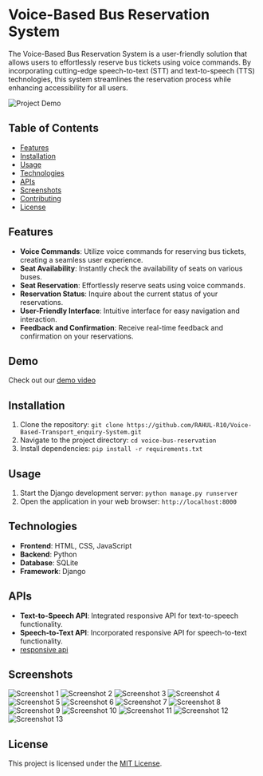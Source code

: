 # Voice-Based Bus Reservation System

The Voice-Based Bus Reservation System is a user-friendly solution that allows users to effortlessly reserve bus tickets using voice commands. By incorporating cutting-edge speech-to-text (STT) and text-to-speech (TTS) technologies, this system streamlines the reservation process while enhancing accessibility for all users.

![Project Demo](demo.gif) <!-- Replace with a link to a GIF/video showcasing the system in action -->

## Table of Contents

- [Features](#features)
- [Installation](#installation)
- [Usage](#usage)
- [Technologies](#technologies)
- [APIs](#apis)
- [Screenshots](#screenshots)
- [Contributing](#contributing)
- [License](#license)

## Features

- **Voice Commands**: Utilize voice commands for reserving bus tickets, creating a seamless user experience.
- **Seat Availability**: Instantly check the availability of seats on various buses.
- **Seat Reservation**: Effortlessly reserve seats using voice commands.
- **Reservation Status**: Inquire about the current status of your reservations.
- **User-Friendly Interface**: Intuitive interface for easy navigation and interaction.
- **Feedback and Confirmation**: Receive real-time feedback and confirmation on your reservations.

## Demo

Check out our [demo video](demo.mp4) <!-- Replace with a link to a demo video -->

## Installation

1. Clone the repository: `git clone https://github.com/RAHUL-R10/Voice-Based-Transport_enquiry-System.git`
2. Navigate to the project directory: `cd voice-bus-reservation`
3. Install dependencies: `pip install -r requirements.txt`

## Usage

1. Start the Django development server: `python manage.py runserver`
2. Open the application in your web browser: `http://localhost:8000`

## Technologies

- **Frontend**: HTML, CSS, JavaScript
- **Backend**: Python
- **Database**: SQLite
- **Framework**: Django

## APIs

- **Text-to-Speech API**: Integrated responsive API for text-to-speech functionality.
- **Speech-to-Text API**: Incorporated responsive API for speech-to-text functionality.
- [responsive api](https://responsivevoice.org/api/)

## Screenshots

![Screenshot 1](screenshot/image.png) <!-- Replace with actual screenshot -->
![Screenshot 2](screenshot/Picture2.png) <!-- Replace with actual screenshot -->
![Screenshot 3](screenshot/Picture3.png) <!-- Replace with actual screenshot -->
![Screenshot 4](screenshot/Picture4.png) <!-- Replace with actual screenshot -->
![Screenshot 5](screenshot/Picture5.png) <!-- Replace with actual screenshot -->
![Screenshot 6](screenshot/Picture6.png) <!-- Replace with actual screenshot -->
![Screenshot 7](screenshot/Picture7.png) <!-- Replace with actual screenshot -->
![Screenshot 8](screenshot/Picture8.png) <!-- Replace with actual screenshot -->
![Screenshot 9](screenshot/Picture9.png) <!-- Replace with actual screenshot -->
![Screenshot 10](screenshot/Picture10.png) <!-- Replace with actual screenshot -->
![Screenshot 11](screenshot/Picture11.png) <!-- Replace with actual screenshot -->
![Screenshot 12](screenshot/Picture12.png) <!-- Replace with actual screenshot -->
![Screenshot 13](screenshot/Picture13.png) <!-- Replace with actual screenshot -->

<!-- Add more screenshots as needed -->



## License

This project is licensed under the [MIT License](LICENSE).


